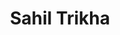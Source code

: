 ---
layout: post
title: Sahil Trikha
school: NYU
major: Major?
image: /lib/img/shipplace.png
position: Business Development
positionURL: http://www.techatnyu.org/position
twitter: sahil_trikha
email: t@NYU email?
graduate: 2016
weight: 4
---